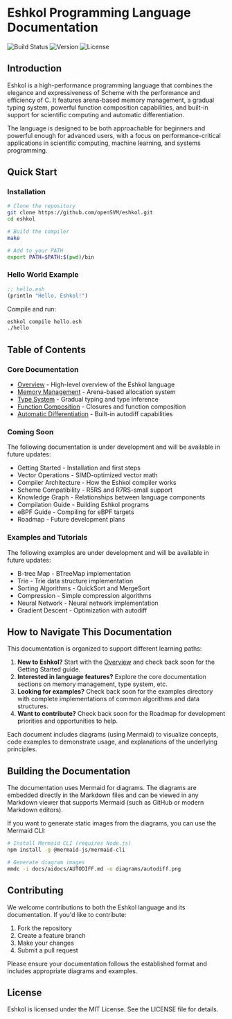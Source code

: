 # Eshkol Programming Language Documentation

![Build Status](https://img.shields.io/badge/build-passing-brightgreen)
![Version](https://img.shields.io/badge/version-0.1.0-blue)
![License](https://img.shields.io/badge/license-MIT-green)

## Introduction

Eshkol is a high-performance programming language that combines the elegance and expressiveness of Scheme with the performance and efficiency of C. It features arena-based memory management, a gradual typing system, powerful function composition capabilities, and built-in support for scientific computing and automatic differentiation.

The language is designed to be both approachable for beginners and powerful enough for advanced users, with a focus on performance-critical applications in scientific computing, machine learning, and systems programming.

## Quick Start

### Installation

```bash
# Clone the repository
git clone https://github.com/openSVM/eshkol.git
cd eshkol

# Build the compiler
make

# Add to your PATH
export PATH=$PATH:$(pwd)/bin
```

### Hello World Example

```scheme
;; hello.esh
(println "Hello, Eshkol!")
```

Compile and run:

```bash
eshkol compile hello.esh
./hello
```

## Table of Contents

### Core Documentation

- [Overview](OVERVIEW.md) - High-level overview of the Eshkol language
- [Memory Management](MEMORY_MANAGEMENT.md) - Arena-based allocation system
- [Type System](TYPE_SYSTEM.md) - Gradual typing and type inference
- [Function Composition](FUNCTION_COMPOSITION.md) - Closures and function composition
- [Automatic Differentiation](AUTODIFF.md) - Built-in autodiff capabilities

### Coming Soon

The following documentation is under development and will be available in future updates:

- Getting Started - Installation and first steps
- Vector Operations - SIMD-optimized vector math
- Compiler Architecture - How the Eshkol compiler works
- Scheme Compatibility - R5RS and R7RS-small support
- Knowledge Graph - Relationships between language components
- Compilation Guide - Building Eshkol programs
- eBPF Guide - Compiling for eBPF targets
- Roadmap - Future development plans

### Examples and Tutorials

The following examples are under development and will be available in future updates:

- B-tree Map - BTreeMap implementation
- Trie - Trie data structure implementation
- Sorting Algorithms - QuickSort and MergeSort
- Compression - Simple compression algorithms
- Neural Network - Neural network implementation
- Gradient Descent - Optimization with autodiff

## How to Navigate This Documentation

This documentation is organized to support different learning paths:

1. **New to Eshkol?** Start with the [Overview](OVERVIEW.md) and check back soon for the Getting Started guide.
2. **Interested in language features?** Explore the core documentation sections on memory management, type system, etc.
3. **Looking for examples?** Check back soon for the examples directory with complete implementations of common algorithms and data structures.
4. **Want to contribute?** Check back soon for the Roadmap for development priorities and opportunities to help.

Each document includes diagrams (using Mermaid) to visualize concepts, code examples to demonstrate usage, and explanations of the underlying principles.

## Building the Documentation

The documentation uses Mermaid for diagrams. The diagrams are embedded directly in the Markdown files and can be viewed in any Markdown viewer that supports Mermaid (such as GitHub or modern Markdown editors).

If you want to generate static images from the diagrams, you can use the Mermaid CLI:

```bash
# Install Mermaid CLI (requires Node.js)
npm install -g @mermaid-js/mermaid-cli

# Generate diagram images
mmdc -i docs/aidocs/AUTODIFF.md -o diagrams/autodiff.png
```

## Contributing

We welcome contributions to both the Eshkol language and its documentation. If you'd like to contribute:

1. Fork the repository
2. Create a feature branch
3. Make your changes
4. Submit a pull request

Please ensure your documentation follows the established format and includes appropriate diagrams and examples.

## License

Eshkol is licensed under the MIT License. See the LICENSE file for details.
